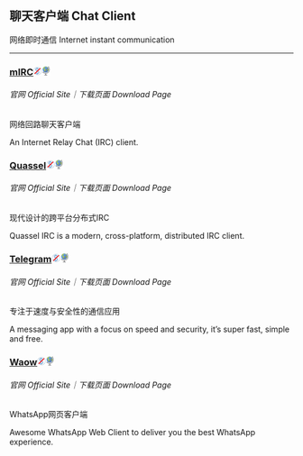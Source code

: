 ## 聊天客户端   Chat Client

网络即时通信   Internet instant communication

---

### [mIRC](http://www.mirc.com/)![](/assets/图片2.png)![](/assets/earth-globe.png)

###### 官网  Official Site｜下载页面  Download Page

网络回路聊天客户端

An Internet Relay Chat \(IRC\) client.

### [Quassel](http://quassel-irc.org/)![](/assets/图片2.png)![](/assets/earth-globe.png)

###### 官网  Official Site｜下载页面  Download Page

现代设计的跨平台分布式IRC

Quassel IRC is a modern, cross-platform, distributed IRC client.

### [Telegram](https://desktop.telegram.org/)![](/assets/图片2.png)![](/assets/earth-globe.png)

###### 官网  Official Site｜下载页面  Download Page

专注于速度与安全性的通信应用

A messaging app with a focus on speed and security, it’s super fast, simple and free.

### [Waow](http://dedg3.com/wao/)![](/assets/图片2.png)![](/assets/earth-globe.png)

###### 官网  Official Site｜下载页面  Download Page

WhatsApp网页客户端

Awesome WhatsApp Web Client to deliver you the best WhatsApp experience.


